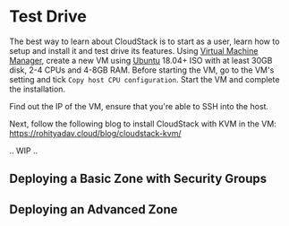 # Test Drive

The best way to learn about CloudStack is to start as a user, learn how to setup
and install it and test drive its features. Using [Virtual Machine
Manager](https://virt-manager.org/), create a new VM using
[Ubuntu](https://www.ubuntu.com/download/server) 18.04+ ISO with at least 30GB
disk, 2-4 CPUs and 4-8GB RAM. Before starting the VM, go to the VM's setting and
tick `Copy host CPU configuration`. Start the VM and complete the installation.

Find out the IP of the VM, ensure that you're able to SSH into the host.

Next, follow the following blog to install CloudStack with KVM in the VM:
https://rohityadav.cloud/blog/cloudstack-kvm/

.. WIP ..

## Deploying a Basic Zone with Security Groups

## Deploying an Advanced Zone

